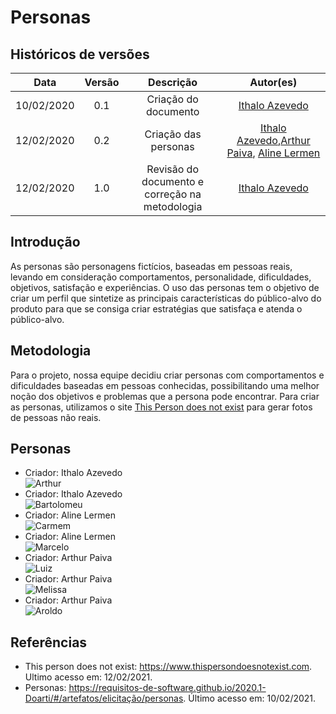 # Personas

## Históricos de versões

|    Data    | Versão |                   Descrição                    |                                                                     Autor(es)                                                                      |
| :--------: | :----: | :--------------------------------------------: | :------------------------------------------------------------------------------------------------------------------------------------------------: |
| 10/02/2020 |  0.1   |              Criação do documento              |                                                 [Ithalo Azevedo](https://github.com/ithaloazevedo)                                                 |
| 12/02/2020 |  0.2   |              Criação das personas              | [Ithalo Azevedo](https://github.com/ithaloazevedo),[Arthur Paiva](https://github.com/ArthurPaivaT), [Aline Lermen](https://github.com/AlineLermen) |
| 12/02/2020 |  1.0   | Revisão do documento e correção na metodologia |                                                 [Ithalo Azevedo](https://github.com/ithaloazevedo)                                                 |

## Introdução

As personas são personagens fictícios, baseadas em pessoas reais, levando em consideração comportamentos, personalidade, dificuldades, objetivos, satisfação e experiências. O uso das personas tem o objetivo de criar um perfil que sintetize as principais características do público-alvo do produto para que se consiga criar estratégias que satisfaça e atenda o público-alvo.

## Metodologia

Para o projeto, nossa equipe decidiu criar personas com comportamentos e dificuldades baseadas em pessoas conhecidas, possibilitando uma melhor noção dos objetivos e problemas que a persona pode encontrar. Para criar as personas, utilizamos o site [This Person does not exist](https://www.thispersondoesnotexist.com) para gerar fotos de pessoas não reais.

## Personas

- Criador: Ithalo Azevedo
  <br/> ![Arthur](../../assets/images/02-requisitos/personas/arthur.png)
- Criador: Ithalo Azevedo
  <br/> ![Bartolomeu](../../assets/images/02-requisitos/personas/bartolomeu.png)
- Criador: Aline Lermen
  <br/> ![Carmem](../../assets/images/02-requisitos/personas/carmem.png)
- Criador: Aline Lermen
  <br/> ![Marcelo](../../assets/images/02-requisitos/personas/marcelo.png)
- Criador: Arthur Paiva
  <br/> ![Luiz](../../assets/images/02-requisitos/personas/luiz.png)
- Criador: Arthur Paiva
  <br/> ![Melissa](../../assets/images/02-requisitos/personas/melissa.png)
- Criador: Arthur Paiva
  <br/> ![Aroldo](../../assets/images/02-requisitos/personas/aroldo.png)

## Referências

- This person does not exist: https://www.thispersondoesnotexist.com. Ultimo acesso em: 12/02/2021.
- Personas: https://requisitos-de-software.github.io/2020.1-Doarti/#/artefatos/elicitação/personas. Último acesso em: 10/02/2021.
